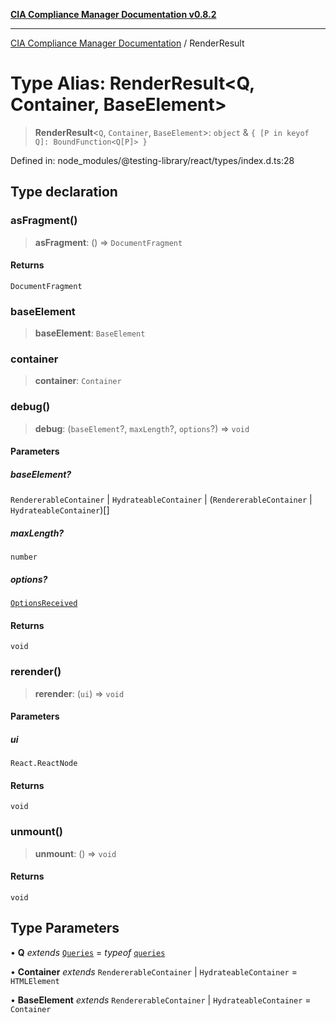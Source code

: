 [**CIA Compliance Manager Documentation v0.8.2**](../README.md)

***

[CIA Compliance Manager Documentation](../globals.md) / RenderResult

# Type Alias: RenderResult\<Q, Container, BaseElement\>

> **RenderResult**\<`Q`, `Container`, `BaseElement`\>: `object` & `{ [P in keyof Q]: BoundFunction<Q[P]> }`

Defined in: node\_modules/@testing-library/react/types/index.d.ts:28

## Type declaration

### asFragment()

> **asFragment**: () => `DocumentFragment`

#### Returns

`DocumentFragment`

### baseElement

> **baseElement**: `BaseElement`

### container

> **container**: `Container`

### debug()

> **debug**: (`baseElement`?, `maxLength`?, `options`?) => `void`

#### Parameters

##### baseElement?

`RendererableContainer` | `HydrateableContainer` | (`RendererableContainer` \| `HydrateableContainer`)[]

##### maxLength?

`number`

##### options?

[`OptionsReceived`](../namespaces/prettyFormat/type-aliases/OptionsReceived.md)

#### Returns

`void`

### rerender()

> **rerender**: (`ui`) => `void`

#### Parameters

##### ui

`React.ReactNode`

#### Returns

`void`

### unmount()

> **unmount**: () => `void`

#### Returns

`void`

## Type Parameters

• **Q** *extends* [`Queries`](../interfaces/Queries.md) = *typeof* [`queries`](../namespaces/queries/README.md)

• **Container** *extends* `RendererableContainer` \| `HydrateableContainer` = `HTMLElement`

• **BaseElement** *extends* `RendererableContainer` \| `HydrateableContainer` = `Container`
